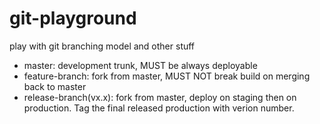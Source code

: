 # git-playground
play with git branching model and other stuff

* master: development trunk, MUST be always deployable
* feature-branch: fork from master, MUST NOT break build on merging back to master
* release-branch(vx.x): fork from master, deploy on staging then on production. Tag the final released production with verion number.
